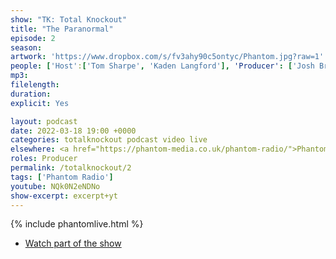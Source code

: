 ```yaml
---
show: "TK: Total Knockout"
title: "The Paranormal"
episode: 2
season: 
artwork: 'https://www.dropbox.com/s/fv3ahy90c5ontyc/Phantom.jpg?raw=1'
people: ['Host':['Tom Sharpe', 'Kaden Langford'], 'Producer': ['Josh Brunning']]
mp3:
filelength: 
duration: 
explicit: Yes

layout: podcast
date: 2022-03-18 19:00 +0000
categories: totalknockout podcast video live
elsewhere: <a href="https://phantom-media.co.uk/phantom-radio/">Phantom Media</a>
roles: Producer
permalink: /totalknockout/2
tags: ['Phantom Radio']
youtube: NQk0N2eNDNo
show-excerpt: excerpt+yt
---
```


{% include phantomlive.html %}

* [Watch part of the show](https://www.instagram.com/tv/Cas5NkZgGzA/?utm_source=ig_web_copy_link)
